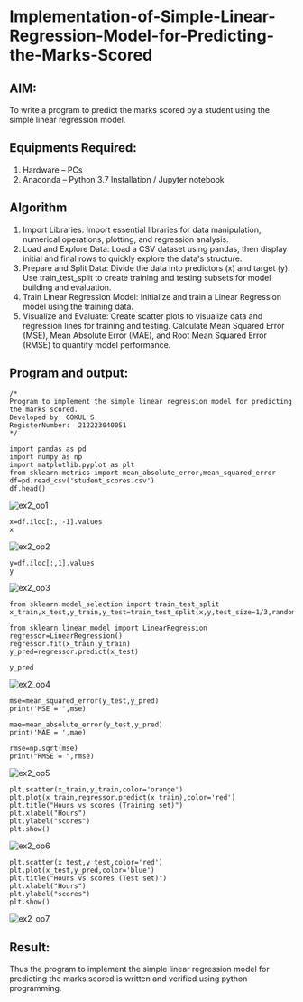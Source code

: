 
# Implementation-of-Simple-Linear-Regression-Model-for-Predicting-the-Marks-Scored

## AIM:
To write a program to predict the marks scored by a student using the simple linear regression model.

## Equipments Required:
1. Hardware – PCs
2. Anaconda – Python 3.7 Installation / Jupyter notebook

## Algorithm
1. Import Libraries: Import essential libraries for data manipulation, numerical operations, plotting, and regression analysis.
2. Load and Explore Data: Load a CSV dataset using pandas, then display initial and final rows to quickly explore the data's structure.
3. Prepare and Split Data: Divide the data into predictors (x) and target (y). Use train_test_split to create training and testing subsets for model building and evaluation.
4. Train Linear Regression Model: Initialize and train a Linear Regression model using the training data.
5. Visualize and Evaluate: Create scatter plots to visualize data and regression lines for training and testing. Calculate Mean Squared Error (MSE), Mean Absolute Error (MAE), and Root Mean Squared Error (RMSE) to quantify model performance.

## Program and output:
```
/*
Program to implement the simple linear regression model for predicting the marks scored.
Developed by: GOKUL S
RegisterNumber:  212223040051
*/
```
```
import pandas as pd
import numpy as np
import matplotlib.pyplot as plt
from sklearn.metrics import mean_absolute_error,mean_squared_error
df=pd.read_csv('student_scores.csv')
df.head()
```
![ex2_op1](https://github.com/user-attachments/assets/e762caab-7eb8-4caf-98f4-0db0c8326843)
```
x=df.iloc[:,:-1].values
x
```
![ex2_op2](https://github.com/user-attachments/assets/34851270-c92e-4ce8-85f7-793894450e92)

```
y=df.iloc[:,1].values
y
```
![ex2_op3](https://github.com/user-attachments/assets/50ab746d-de2a-409c-ad4e-ee8ee7386a5a)
```
from sklearn.model_selection import train_test_split
x_train,x_test,y_train,y_test=train_test_split(x,y,test_size=1/3,random_state=0)
```
```
from sklearn.linear_model import LinearRegression
regressor=LinearRegression()
regressor.fit(x_train,y_train)
y_pred=regressor.predict(x_test)
```
```
y_pred
```
![ex2_op4](https://github.com/user-attachments/assets/59465be7-b7fd-4822-ba83-e68b94b7b4f6)
```
mse=mean_squared_error(y_test,y_pred)
print('MSE = ',mse)

mae=mean_absolute_error(y_test,y_pred)
print('MAE = ',mae)

rmse=np.sqrt(mse)
print("RMSE = ",rmse)
```
![ex2_op5](https://github.com/user-attachments/assets/5a643ebc-eabd-412c-b061-83d5d804ae1c)
```
plt.scatter(x_train,y_train,color='orange')
plt.plot(x_train,regressor.predict(x_train),color='red')
plt.title("Hours vs scores (Training set)")
plt.xlabel("Hours")
plt.ylabel("scores")
plt.show()
```
![ex2_op6](https://github.com/user-attachments/assets/66297300-f916-4d31-bf55-3ea644b675d0)
```
plt.scatter(x_test,y_test,color='red')
plt.plot(x_test,y_pred,color='blue')
plt.title("Hours vs scores (Test set)")
plt.xlabel("Hours")
plt.ylabel("scores")
plt.show()
```
![ex2_op7](https://github.com/user-attachments/assets/e00932ad-f9f4-4e10-975b-3498a7d927c4)

## Result:
Thus the program to implement the simple linear regression model for predicting the marks scored is written and verified using python programming.
